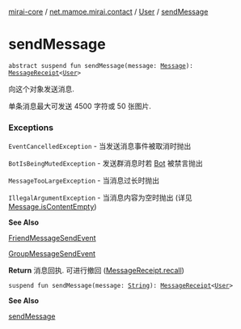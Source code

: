 [mirai-core](../../index.md) / [net.mamoe.mirai.contact](../index.md) / [User](index.md) / [sendMessage](./send-message.md)

# sendMessage

`abstract suspend fun sendMessage(message: `[`Message`](../../net.mamoe.mirai.message.data/-message/index.md)`): `[`MessageReceipt`](../../net.mamoe.mirai.message/-message-receipt/index.md)`<`[`User`](index.md)`>`

向这个对象发送消息.

单条消息最大可发送 4500 字符或 50 张图片.

### Exceptions

`EventCancelledException` - 当发送消息事件被取消时抛出

`BotIsBeingMutedException` - 发送群消息时若 [Bot](../../net.mamoe.mirai/-bot/index.md) 被禁言抛出

`MessageTooLargeException` - 当消息过长时抛出

`IllegalArgumentException` - 当消息内容为空时抛出 (详见 [Message.isContentEmpty](#))

**See Also**

[FriendMessageSendEvent](../../net.mamoe.mirai.event.events/-message-send-event/-friend-message-send-event/index.md)

[GroupMessageSendEvent](../../net.mamoe.mirai.event.events/-message-send-event/-group-message-send-event/index.md)

**Return**
消息回执. 可进行撤回 ([MessageReceipt.recall](#))

`suspend fun sendMessage(message: `[`String`](https://kotlinlang.org/api/latest/jvm/stdlib/kotlin/-string/index.html)`): `[`MessageReceipt`](../../net.mamoe.mirai.message/-message-receipt/index.md)`<`[`User`](index.md)`>`

**See Also**

[sendMessage](./send-message.md)

